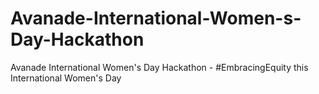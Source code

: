 # Avanade-International-Women-s-Day-Hackathon
Avanade International Women's Day Hackathon - #EmbracingEquity this International Women's Day
